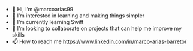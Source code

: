 - 👋 Hi, I’m @marcoarias99
- 👀 I’m interested in learning and making things simpler
- 🌱 I’m currently learning Swift
- 💞️ I’m looking to collaborate on projects that can help me improve my skills 
- 📫 How to reach me https://www.linkedin.com/in/marco-arias-barreto/

<!---
marcoarias99/marcoarias99 is a ✨ special ✨ repository because its `README.md` (this file) appears on your GitHub profile.
You can click the Preview link to take a look at your changes.
--->
